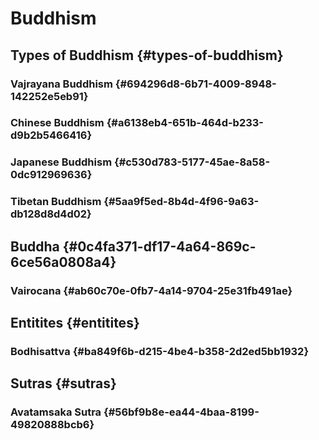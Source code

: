 # Buddhism


## Types of Buddhism {#types-of-buddhism}


### Vajrayana Buddhism {#694296d8-6b71-4009-8948-142252e5eb91}


### Chinese Buddhism {#a6138eb4-651b-464d-b233-d9b2b5466416}


### Japanese Buddhism {#c530d783-5177-45ae-8a58-0dc912969636}


### Tibetan Buddhism {#5aa9f5ed-8b4d-4f96-9a63-db128d8d4d02}


## Buddha {#0c4fa371-df17-4a64-869c-6ce56a0808a4}


### Vairocana {#ab60c70e-0fb7-4a14-9704-25e31fb491ae}


## Entitites {#entitites}


### Bodhisattva {#ba849f6b-d215-4be4-b358-2d2ed5bb1932}


## Sutras {#sutras}


### Avatamsaka Sutra {#56bf9b8e-ea44-4baa-8199-49820888bcb6}
